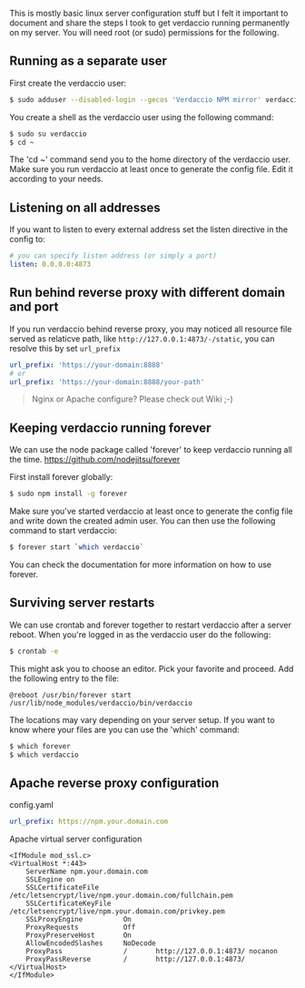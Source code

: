 This is mostly basic linux server configuration stuff but I felt it important to document and share the steps I took to get verdaccio running permanently on my server. You will need root (or sudo) permissions for the following.

## Running as a separate user
First create the verdaccio user:
```bash
$ sudo adduser --disabled-login --gecos 'Verdaccio NPM mirror' verdaccio
```

You create a shell as the verdaccio user using the following command:
```bash
$ sudo su verdaccio
$ cd ~
```

The 'cd ~' command send you to the home directory of the verdaccio user. Make sure you run verdaccio at least once to generate the config file. Edit it according to your needs.

## Listening on all addresses
If you want to listen to every external address set the listen directive in the config to:
```yaml
# you can specify listen address (or simply a port)
listen: 0.0.0.0:4873
```

## Run behind reverse proxy with different domain and port
If you run verdaccio behind reverse proxy, you may noticed all resource file served as relaticve path, like `http://127.0.0.1:4873/-/static`, you can resolve this by set `url_prefix`
```yaml
url_prefix: 'https://your-domain:8888'
# or
url_prefix: 'https://your-domain:8888/your-path'
```
> Nginx or Apache configure? Please check out Wiki ;-)

## Keeping verdaccio running forever
We can use the node package called 'forever' to keep verdaccio running all the time.
https://github.com/nodejitsu/forever

First install forever globally:
```bash
$ sudo npm install -g forever
```

Make sure you've started verdaccio at least once to generate the config file and write down the created admin user. You can then use the following command to start verdaccio:
```bash
$ forever start `which verdaccio`
```

You can check the documentation for more information on how to use forever.

## Surviving server restarts
We can use crontab and forever together to restart verdaccio after a server reboot.
When you're logged in as the verdaccio user do the following:

```bash
$ crontab -e
```

This might ask you to choose an editor. Pick your favorite and proceed.
Add the following entry to the file:
```
@reboot /usr/bin/forever start /usr/lib/node_modules/verdaccio/bin/verdaccio
```

The locations may vary depending on your server setup. If you want to know where your files are you can use the 'which' command:
```bash
$ which forever
$ which verdaccio
```

## Apache reverse proxy configuration
config.yaml
```yaml
url_prefix: https://npm.your.domain.com
```
Apache virtual server configuration
```apacheconfig
<IfModule mod_ssl.c>
<VirtualHost *:443>
    ServerName npm.your.domain.com
    SSLEngine on
    SSLCertificateFile      /etc/letsencrypt/live/npm.your.domain.com/fullchain.pem
    SSLCertificateKeyFile   /etc/letsencrypt/live/npm.your.domain.com/privkey.pem
    SSLProxyEngine          On
    ProxyRequests           Off
    ProxyPreserveHost       On
    AllowEncodedSlashes     NoDecode
    ProxyPass               /       http://127.0.0.1:4873/ nocanon
    ProxyPassReverse        /       http://127.0.0.1:4873/
</VirtualHost>
</IfModule>
```